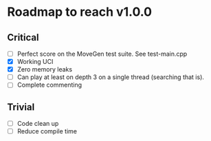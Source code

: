 # Roadmap to reach v1.0.0

## Critical ##
 - [ ] Perfect score on the MoveGen test suite. See test-main.cpp
 - [x] Working UCI
 - [x] Zero memory leaks
 - [ ] Can play at least on depth 3 on a single thread (searching that is).
 - [ ] Complete commenting

## Trivial ##
 - [ ] Code clean up
 - [ ] Reduce compile time
